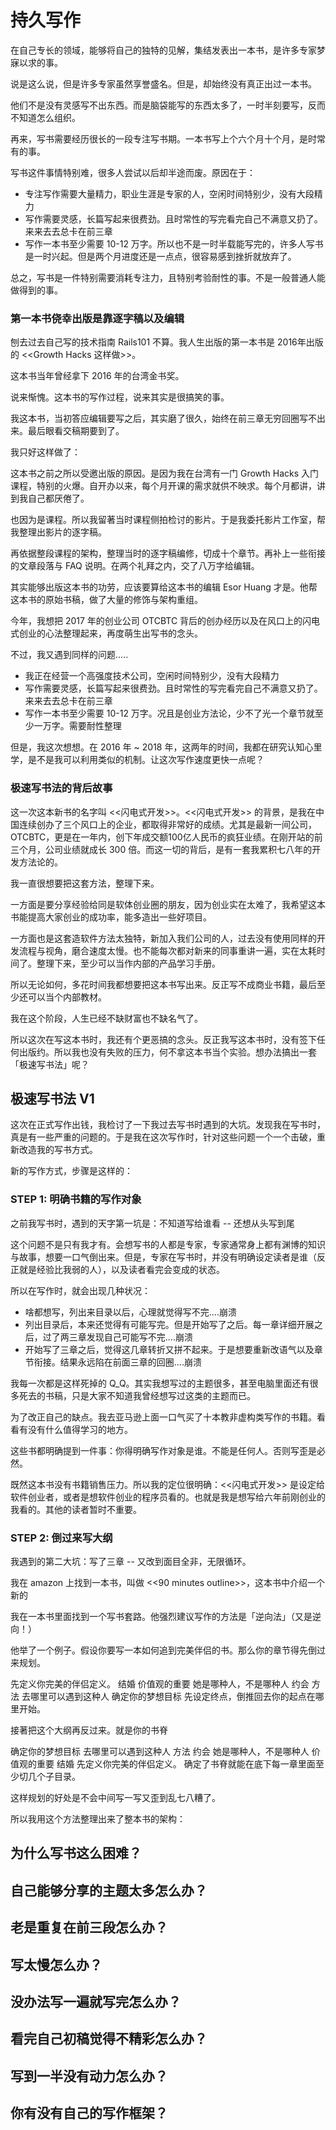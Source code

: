 # 持久写作

在自己专长的领域，能够将自己的独特的见解，集结发表出一本书，是许多专家梦寐以求的事。

说是这么说，但是许多专家虽然享誉盛名。但是，却始终没有真正出过一本书。

他们不是没有灵感写不出东西。而是脑袋能写的东西太多了，一时半刻要写，反而不知道怎么组织。

再来，写书需要经历很长的一段专注写书期。一本书写上个六个月十个月，是时常有的事。

写书这件事情特别难，很多人尝试以后却半途而废。原因在于：

* 专注写作需要大量精力，职业生涯是专家的人，空闲时间特别少，没有大段精力
* 写作需要灵感，长篇写起来很费劲。且时常性的写完看完自己不满意又扔了。来来去去总卡在前三章
* 写作一本书至少需要 10-12 万字。所以也不是一时半载能写完的，许多人写书是一时兴起。但是两个月进度还是一点点，很容易感到挫折就放弃了。

总之，写书是一件特别需要消耗专注力，且特别考验耐性的事。不是一般普通人能做得到的事。

### 第一本书侥幸出版是靠逐字稿以及编辑

刨去过去自己写的技术指南 Rails101 不算。我人生出版的第一本书是 2016年出版的 <<Growth Hacks 这样做>>。

这本书当年曾经拿下 2016 年的台湾金书奖。

说来惭愧。这本书的写作过程，说来其实是很搞笑的事。

我这本书，当初答应编辑要写之后，其实磨了很久，始终在前三章无穷回圈写不出来。最后眼看交稿期要到了。

我只好这样做了：

这本书之前之所以受邀出版的原因。是因为我在台湾有一门 Growth Hacks 入门课程，特别的火爆。自开办以来，每个月开课的需求就供不映求。每个月都讲，讲到我自己都厌倦了。

也因为是课程。所以我留著当时课程侧拍检讨的影片。于是我委托影片工作室，帮我整理出影片的逐字稿。

再依据整段课程的架构，整理当时的逐字稿编修，切成十个章节。再补上一些衔接的文章段落与 FAQ 说明。在两个礼拜之内，交了八万字给编辑。

其实能够出版这本书的功劳，应该要算给这本书的编辑 Esor Huang 才是。他帮这本书的原始书稿，做了大量的修饰与架构重组。

今年，我想把 2017 年的创业公司 OTCBTC 背后的创办经历以及在风口上的闪电式创业的心法整理起来，再度萌生出写书的念头。

不过，我又遇到同样的问题.....

* 我正在经营一个高强度技术公司，空闲时间特别少，没有大段精力
* 写作需要灵感，长篇写起来很费劲。且时常性的写完看完自己不满意又扔了。来来去去总卡在前三章
* 写作一本书至少需要 10-12 万字。况且是创业方法论，少不了光一个章节就至少一万字。需要耐性整理

但是，我这次想想。在 2016 年 ~ 2018 年，这两年的时间，我都在研究认知心里学，是不是我可以利用类似的机制。让这次写作速度更快一点呢？

### 极速写书法的背后故事

这一次这本新书的名字叫 <<闪电式开发>>。<<闪电式开发>> 的背景，是我在中国连续创办了三个风口上的企业，都取得非常好的成绩。尤其是最新一间公司，OTCBTC，更是在一年内，创下年成交额100亿人民币的疯狂业绩。在刚开站的前三个月，公司业绩就成长 300 倍。而这一切的背后，是有一套我累积七八年的开发方法论的。

我一直很想要把这套方法，整理下来。

一方面是要分享经验给同是软体创业圈的朋友，因为创业实在太难了，我希望这本书能提高大家创业的成功率，能多造出一些好项目。

一方面也是这套造软件方法太独特，新加入我们公司的人，过去没有使用同样的开发流程与视角，磨合速度太慢。也不能每次都对新来的同事重讲一遍，实在太耗时间了。整理下来，至少可以当作内部的产品学习手册。

所以无论如何，多花时间我都想要把这本书写出来。反正写不成商业书籍，最后至少还可以当个内部教材。

我在这个阶段，人生已经不缺财富也不缺名气了。

所以这次在写这本书时，我还有个更恶搞的念头。反正我写这本书时，没有签下任何出版约。所以我也没有失败的压力，何不拿这本书当个实验。想办法搞出一套「极速写书法」呢？

## 极速写书法 V1

这次在正式写作出钱，我检讨了一下我过去写书时遇到的大坑。发现我在写书时，真是有一些严重的问题的。于是我在这次写作时，针对这些问题一个一个击破，重新改造我的写书方式。

新的写作方式，步骤是这样的：

### STEP 1: 明确书籍的写作对象

之前我写书时，遇到的天字第一坑是：不知道写给谁看 -- 还想从头写到尾

这个问题不是只有我才有。会想写书的人都是专家，专家通常身上都有渊博的知识与故事，想要一口气倒出来。但是，专家在写书时，并没有明确设定读者是谁（反正就是经验比我弱的人），以及读者看完会变成的状态。

所以在写作时，就会出现几种状况：

* 啥都想写，列出来目录以后，心理就觉得写不完....崩溃
* 列出目录后，本来还觉得有可能写完。但是开始写了之后。每一章详细开展之后，过了两三章发现自己可能写不完....崩溃
* 开始写了三章之后，觉得这几章转折又拼不起来。于是想要重新改语气以及章节衔接。结果永远陷在前面三章的回圈....崩溃

我每一次都是这样死掉的 Q_Q。其实我想写过的主题很多，甚至电脑里面还有很多死去的书稿，只是大家不知道我曾经想写过这类的主题而已。

为了改正自己的缺点。我去亚马逊上面一口气买了十本教非虚构类写作的书籍。看看有没有什么值得学习的地方。

这些书都明确提到一件事：你得明确写作对象是谁。不能是任何人。否则写歪是必然。

既然这本书没有书籍销售压力。所以我的定位很明确：<<闪电式开发>> 是设定给软件创业者，或者是想软件创业的程序员看的。也就是我是想写给六年前刚创业的我看的。其他的读者暂时不重要。

### STEP 2: 倒过来写大纲

我遇到的第二大坑：写了三章 -- 又改到面目全非，无限循环。

我在 amazon 上找到一本书，叫做 <<90 minutes outline>>，这本书中介绍一个新的

我在一本书里面找到一个写书套路。他强烈建议写作的方法是「逆向法」（又是逆向！）

他举了一个例子。假设你要写一本如何追到完美伴侣的书。那么你的章节得先倒过来规划。

先定义你完美的伴侣定义。
结婚
价值观的重要
她是哪种人，不是哪种人
约会
方法
去哪里可以遇到这种人
确定你的梦想目标
先设定终点，倒推回去你的起点在哪里开始。

接著把这个大纲再反过来。就是你的书脊

确定你的梦想目标
去哪里可以遇到这种人
方法
约会
她是哪种人，不是哪种人
价值观的重要
结婚
先定义你完美的伴侣定义。
确定了书脊就能在底下每一章里面至少切几个子目录。

这样规划的好处是不会中间写一写又歪到乱七八糟了。

所以我用这个方法整理出来了整本书的架构：



## 为什么写书这么困难？
## 自己能够分享的主题太多怎么办？
## 老是重复在前三段怎么办？
## 写太慢怎么办？
## 没办法写一遍就写完怎么办？
## 看完自己初稿觉得不精彩怎么办？
## 写到一半没有动力怎么办？
## 你有没有自己的写作框架？
